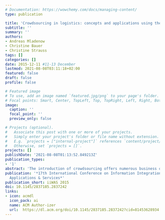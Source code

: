 ```yaml
---
# Documentation: https://wowchemy.com/docs/managing-content/
type: publication

title: 'Crowdsourcing in logistics: concepts and applications using the social crowd'
subtitle: ''
summary: ''
authors:
- Andreas Mladenow
- Christine Bauer
- Christine Strauss
tags: []
categories: []
date: 2015-12-11 #11-13 December
lastmod: 2021-08-08T03:11:18+02:00
featured: false
draft: false
profile: false

# Featured image
# To use, add an image named `featured.jpg/png` to your page's folder.
# Focal points: Smart, Center, TopLeft, Top, TopRight, Left, Right, BottomLeft, Bottom, BottomRight.
image:
  caption: ''
  focal_point: ''
  preview_only: false

# Projects (optional).
#   Associate this post with one or more of your projects.
#   Simply enter your project's folder or file name without extension.
#   E.g. `projects = ["internal-project"]` references `content/project/deep-learning/index.md`.
#   Otherwise, set `projects = []`.
projects: []
publishDate: '2021-08-08T01:13:52.849213Z'
publication_types:
- '1'
abstract: 'The introduction of crowdsourcing offers numerous business opportunities. In recent years, manifold forms of crowdsourcing have emerged on the market – also in logistics. Thereby, the ubiquitous availability and sensor-supported assistance functions of mobile devices support crowdsourcing applications, which promotes contextual interactions between users at the right place at the right time. This paper presents the results of an in-depth- analysis on crowdsourcing in logistics in the course of ongoing research in the field of location-based crowdsourcing (LBCS). This paper analyzes LBCS for both, ‘classic’ logistics as well as ‘information’ logistics. Real-world examples of crowdsourcing applications are used to underpin the two evaluated types of logistics using crowdsourcing. Potential advantages and challenges of logistics with the crowd (‘crowd-logistics’) are discussed. Accordingly, this paper aims to provide the necessary basis for a novel interdisciplinary research field.'
publication: '*17th International Conference on Information Integration and Web-based
  Applications & Services*'
publication_short: iiWAS 2015
doi: 10.1145/2837185.2837242
links: 
- icon: acmdl
  icon_pack: ai
  name: ACM Author-izer
  url:  https://dl.acm.org/doi/10.1145/2837185.2837242?cid=81453628934
---
```

